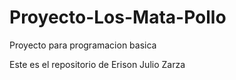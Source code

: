 # Proyecto-Los-Mata-Pollo
Proyecto para programacion basica

Este es el repositorio de Erison Julio Zarza
